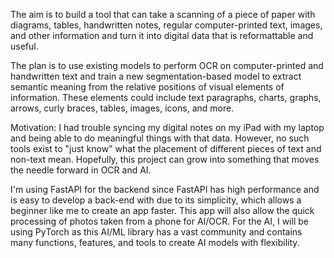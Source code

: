 The aim is to build a tool that can take a scanning of a piece of paper with diagrams, tables, handwritten notes, regular computer-printed text, images, and other information and turn it into digital data that is reformattable and useful.


The plan is to use existing models to perform OCR on computer-printed and handwritten text and train a new segmentation-based model to extract semantic meaning from the relative positions of visual elements of information. These elements could include text paragraphs, charts, graphs, arrows, curly braces, tables, images, icons, and more. 


Motivation:
I had trouble syncing my digital notes on my iPad with my laptop and being able to do meaningful things with that data. However, no such tools exist to "just know" what the placement of different pieces of text and non-text mean. Hopefully, this project can grow into something that moves the needle forward in OCR and AI.

I'm using FastAPI for the backend since FastAPI has high performance and is easy to develop a back-end with due to its simplicity, which allows a beginner like me to create an app faster. This app will also allow the quick processing of photos taken from a phone for AI/OCR. For the AI, I will be using PyTorch as this AI/ML library has a vast community and contains many functions, features, and tools to create AI models with flexibility.
